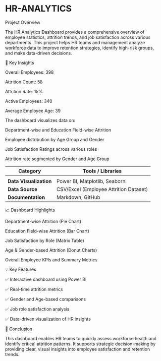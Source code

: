 # HR-ANALYTICS
Project Overview

The HR Analytics Dashboard provides a comprehensive overview of employee statistics, attrition trends, and job satisfaction across various departments.
This project helps HR teams and management analyze workforce data to improve retention strategies, identify high-risk groups, and make data-driven decisions.

🧠 Key Insights

Overall Employees: 398

Attrition Count: 58

Attrition Rate: 15%

Active Employees: 340

Average Employee Age: 39

The dashboard visualizes data on:

Department-wise and Education Field-wise Attrition

Employee distribution by Age Group and Gender

Job Satisfaction Ratings across various roles

Attrition rate segmented by Gender and Age Group

| Category                     | Tools / Libraries                      |
| ---------------------------- | -------------------------------------- |
|                              |                                        |
| **Data Visualization**       | Power BI, Matplotlib, Seaborn          |
| **Data Source**              | CSV/Excel (Employee Attrition Dataset) |
| **Documentation**            | Markdown, GitHub                       |

📈 Dashboard Highlights

Department-wise Attrition (Pie Chart)

Education Field-wise Attrition (Bar Chart)

Job Satisfaction by Role (Matrix Table)

Age & Gender-based Attrition (Donut Charts)

Overall Employee KPIs and Summary Metrics

💡 Key Features

✅ Interactive dashboard using Power BI

✅ Real-time attrition metrics

✅ Gender and Age-based comparisons

✅ Job role satisfaction analysis

✅ Data-driven visualization of HR insights

🚀 Conclusion

This dashboard enables HR teams to quickly assess workforce health and identify critical attrition patterns.
It supports strategic decision-making by providing clear, visual insights into employee satisfaction and retention trends.
